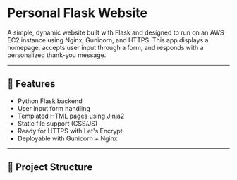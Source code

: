 # Personal Flask Website

A simple, dynamic website built with Flask and designed to run on an AWS EC2 instance using Nginx, Gunicorn, and HTTPS. This app displays a homepage, accepts user input through a form, and responds with a personalized thank-you message.

---

## 🚀 Features

- Python Flask backend
- User input form handling
- Templated HTML pages using Jinja2
- Static file support (CSS/JS)
- Ready for HTTPS with Let's Encrypt
- Deployable with Gunicorn + Nginx

---

## 📁 Project Structure

